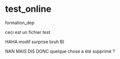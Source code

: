 # test_online
formation_dep

ceci est un fichier test

HAHA modif surprise bruh B)

NAN MAIS DIS DONC quelque chose a été supprimé ?


